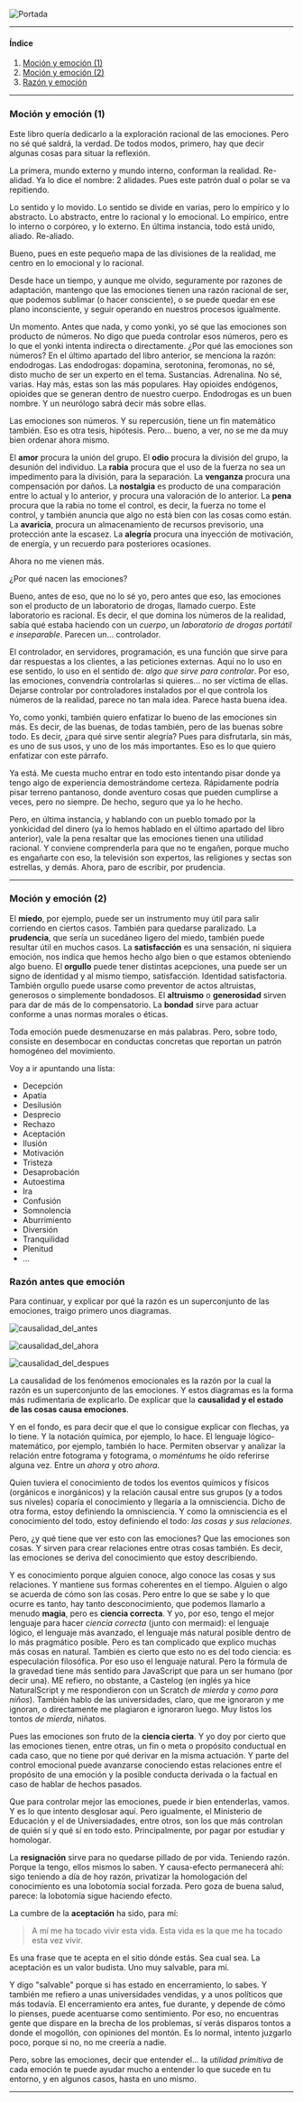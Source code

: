 ![Portada](./portada-lagrimas-de-fuego.png)



----

#### Índice

1. [Moción y emoción (1)](#moción-y-emoción)
1. [Moción y emoción (2)](#moción-y-emoción)
1. [Razón y emoción](#razón-y-emoción)

----

### Moción y emoción (1)

Este libro quería dedicarlo a la exploración racional de las emociones. Pero no sé qué saldrá, la verdad. De todos modos, primero, hay que decir algunas cosas para situar la reflexión.

La primera, mundo externo y mundo interno, conforman la realidad. Re-alidad. Ya lo dice el nombre: 2 alidades. Pues este patrón dual o polar se va repitiendo. 

Lo sentido y lo movido. Lo sentido se divide en varias, pero lo empírico y lo abstracto. Lo abstracto, entre lo racional y lo emocional. Lo empírico, entre lo interno o corpóreo, y lo externo. En última instancia, todo está unido, aliado. Re-aliado.

Bueno, pues en este pequeño mapa de las divisiones de la realidad, me centro en lo emocional y lo racional.

Desde hace un tiempo, y aunque me olvido, seguramente por razones de adaptación, mantengo que las emociones tienen una razón racional de ser, que podemos sublimar (o hacer consciente), o se puede quedar en ese plano inconsciente, y seguir operando en nuestros procesos igualmente.

Un momento. Antes que nada, y como yonki, yo sé que las emociones son producto de números. No digo que pueda controlar esos números, pero es lo que el yonki intenta indirecta o directamente. ¿Por qué las emociones son números? En el último apartado del libro anterior, se menciona la razón: endodrogas. Las endodrogas: dopamina, serotonina, feromonas, no sé, disto mucho de ser un experto en el tema. Sustancias. Adrenalina. No sé, varias. Hay más, estas son las más populares. Hay opioides endógenos, opioides que se generan dentro de nuestro cuerpo. Endodrogas es un buen nombre. Y un neurólogo sabrá decir más sobre ellas.

Las emociones son números. Y su repercusión, tiene un fin matemático también. Eso es otra tesis, hipótesis. Pero... bueno, a ver, no se me da muy bien ordenar ahora mismo.

El **amor** procura la unión del grupo. El **odio** procura la división del grupo, la desunión del individuo. La **rabia** procura que el uso de la fuerza no sea un impedimento para la división, para la separación. La **venganza** procura una compensación por daños. La **nostalgia** es producto de una comparación entre lo actual y lo anterior, y procura una valoración de lo anterior. La **pena** procura que la rabia no tome el control, es decir, la fuerza no tome el control, y también anuncia que algo no está bien con las cosas como están. La **avaricia**, procura un almacenamiento de recursos previsorio, una protección ante la escasez. La **alegría** procura una inyección de motivación, de energía, y un recuerdo para posteriores ocasiones.

Ahora no me vienen más.

¿Por qué nacen las emociones?

Bueno, antes de eso, que no lo sé yo, pero antes que eso, las emociones son el producto de un laboratorio de drogas, llamado cuerpo. Este laboratorio es racional. Es decir, el que domina los números de la realidad, sabía qué estaba haciendo con un *cuerpo*, un *laboratorio de drogas portátil e inseparable*. Parecen un... controlador.

El controlador, en servidores, programación, es una función que sirve para dar respuestas a los clientes, a las peticiones externas. Aquí no lo uso en ese sentido, lo uso en el sentido de: *algo que sirve para controlar*. Por eso, las emociones, convendría controlarlas si quieres... no ser víctima de ellas. Dejarse controlar por controladores instalados por el que controla los números de la realidad, parece no tan mala idea. Parece hasta buena idea.

Yo, como yonki, también quiero enfatizar lo bueno de las emociones sin más. Es decir, de las buenas, de todas también, pero de las buenas sobre todo. Es decir, ¿para qué sirve sentir alegría? Pues para disfrutarla, sin más, es uno de sus usos, y uno de los más importantes. Eso es lo que quiero enfatizar con este párrafo.

Ya está. Me cuesta mucho entrar en todo esto intentando pisar donde ya tengo algo de experiencia demostrándome certeza. Rápidamente podría pisar terreno pantanoso, donde aventuro cosas que pueden cumplirse a veces, pero no siempre. De hecho, seguro que ya lo he hecho.

Pero, en última instancia, y hablando con un pueblo tomado por la yonkicidad del dinero (ya lo hemos hablado en el último apartado del libro anterior), vale la pena resaltar que las emociones tienen una utilidad racional. Y conviene comprenderla para que no te engañen, porque mucho es engañarte con eso, la televisión son expertos, las religiones y sectas son estrellas, y demás. Ahora, paro de escribir, por prudencia.

----

### Moción y emoción (2)

El **miedo**, por ejemplo, puede ser un instrumento muy útil para salir corriendo en ciertos casos. También para quedarse paralizado. La **prudencia**, que sería un sucedáneo ligero del miedo, también puede resultar útil en muchos casos. La **satisfacción** es una sensación, ni siquiera emoción, nos indica que hemos hecho algo bien o que estamos obteniendo algo bueno. El **orgullo** puede tener distintas acepciones, una puede ser un signo de identidad y al mismo tiempo, satisfacción. Identidad satisfactoria. También orgullo puede usarse como preventor de actos altruistas, generosos o simplemente bondadosos. El **altruismo** o **generosidad** sirven para dar de más de lo compensatorio. La **bondad** sirve para actuar conforme a unas normas morales o éticas. 

Toda emoción puede desmenuzarse en más palabras. Pero, sobre todo, consiste en desembocar en conductas concretas que reportan un patrón homogéneo del movimiento.

Voy a ir apuntando una lista:

  - Decepción
  - Apatía
  - Desilusión
  - Desprecio
  - Rechazo
  - Aceptación
  - Ilusión
  - Motivación
  - Tristeza
  - Desaprobación
  - Autoestima
  - Ira
  - Confusión
  - Somnolencia
  - Aburrimiento
  - Diversión
  - Tranquilidad
  - Plenitud
  - ...

### Razón antes que emoción

Para continuar, y explicar por qué la razón es un superconjunto de las emociones, traigo primero unos diagramas.

![causalidad_del_antes](./causalidad-del-antes.png)

![causalidad_del_ahora](./causalidad-del-ahora.png)

![causalidad_del_despues](./causalidad-del-despues.png)

La causalidad de los fenómenos emocionales es la razón por la cual la razón es un superconjunto de las emociones. Y estos diagramas es la forma más rudimentaria de explicarlo. De explicar que la **causalidad y el estado de las cosas causa emociones**.

Y en el fondo, es para decir que el que lo consigue explicar con flechas, ya lo tiene. Y la notación química, por ejemplo, lo hace. El lenguaje lógico-matemático, por ejemplo, también lo hace. Permiten observar y analizar la relación entre fotograma y fotograma, o *moméntums* he oído referirse alguna vez. Entre un *ahora* y otro *ahora*.

Quien tuviera el conocimiento de todos los eventos químicos y físicos (orgánicos e inorgánicos) y la relación causal entre sus grupos (y a todos sus niveles) coparía el conocimiento y llegaría a la omnisciencia. Dicho de otra forma, estoy definiendo la omnisciencia. Y como la omnisciencia es el conocimiento del todo, estoy definiendo el todo: *las cosas y sus relaciones*.

Pero, ¿y qué tiene que ver esto con las emociones? Que las emociones son cosas. Y sirven para crear relaciones entre otras cosas también. Es decir, las emociones se deriva del conocimiento que estoy describiendo.

Y es conocimiento porque alguien conoce, algo conoce las cosas y sus relaciones. Y mantiene sus formas coherentes en el tiempo. Alguien o algo se acuerda de cómo son las cosas. Pero entre lo que se sabe y lo que ocurre es tanto, hay tanto desconocimiento, que podemos llamarlo a menudo **magia**, pero es **ciencia correcta**. Y yo, por eso, tengo el mejor lenguaje para hacer *ciencia correcta* (junto con mermaid): el lenguaje lógico, el lenguaje más avanzado, el lenguaje más natural posible dentro de lo más pragmático posible. Pero es tan complicado que explico muchas más cosas en natural. También es cierto que esto no es del todo ciencia: es especulación filosófica. Por eso uso el lenguaje natural. Pero la fórmula de la gravedad tiene más sentido para JavaScript que para un ser humano (por decir una). ME refiero, no obstante, a Castelog (en inglés ya hice NaturalScript y me respondieron con un Scratch *de mierda* y *como para niños*). También hablo de las universidades, claro, que me ignoraron y me ignoran, o directamente me plagiaron e ignoraron luego. Muy listos los tontos *de mierda*, niñatos.

Pues las emociones son fruto de la **ciencia cierta**. Y yo doy por cierto que las emociones tienen, entre otras, un fin o meta o propósito conductual en cada caso, que no tiene por qué derivar en la misma actuación. Y parte del control emocional puede avanzarse conociendo estas relaciones entre el propósito de una emoción y la posible conducta derivada o la factual en caso de hablar de hechos pasados.

Que para controlar mejor las emociones, puede ir bien entenderlas, vamos. Y es lo que intento desglosar aquí. Pero igualmente, el Ministerio de Educación y el de Universiadades, entre otros, son los que más controlan de quién sí y qué sí en todo esto. Principalmente, por pagar por estudiar y homologar.

La **resignación** sirve para no quedarse pillado de por vida. Teniendo razón. Porque la tengo, ellos mismos lo saben. Y causa-efecto permanecerá ahí: sigo teniendo a día de hoy razón, privatizar la homologación del conocimiento es una lobotomía social forzada. Pero goza de buena salud, parece: la lobotomía sigue haciendo efecto.

La cumbre de la **aceptación** ha sido, para mí:

> A mí me ha tocado vivir esta vida. Esta vida es la que me ha tocado esta vez vivir.

Es una frase que te acepta en el sitio dónde estás. Sea cual sea. La aceptación es un valor budista. Uno muy salvable, para mí.

Y digo "salvable" porque si has estado en encerramiento, lo sabes. Y también me refiero a unas universidades vendidas, y a unos políticos que más todavía. El encerramiento era antes, fue durante, y depende de cómo lo pienses, puede acentuarse como sentimiento. Por eso, no encuentras gente que dispare en la brecha de los problemas, sí verás disparos tontos a donde el mogollón, con opiniones del montón. Es lo normal, intento juzgarlo poco, porque si no, no me creería a nadie.

Pero, sobre las emociones, decir que entender el... la *utilidad primitiva* de cada emoción te puede ayudar mucho a entender lo que sucede en tu entorno, y en algunos casos, hasta en uno mismo.

----




